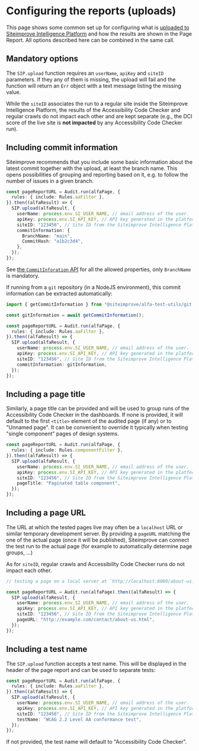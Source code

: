 # Configuring the reports (uploads)

This page shows some common set up for configuring what is [uploaded to Siteimprove Intelligence Platform](./basic.md#uploading-results-to-the-siteimprove-intelligence-platform) and how the results are shown in the Page Report. All options described here can be combined in the same call.

## Mandatory options

The `SIP.upload` function requires an `userName`, `apiKey` and `siteID` parameters. If they any of them is missing, the upload will fail and the function will return an `Err` object with a text message listing the missing value.

While the `siteID` associates the run to a regular site inside the Siteimprove Intelligence Platform, the results of the Accessibility Code Checker and regular crawls do not impact each other and are kept separate (e.g., the DCI score of the live site is **not impacted** by any Accessibility Code Checker run).

## Including commit information

Siteimprove recommends that you include some basic information about the latest commit together with the upload, at least the branch name. This opens possibilities of grouping and reporting based on it, e.g. to follow the number of issues in a given branch.

```typescript
const pageReportURL = Audit.run(alfaPage, {
  rules: { include: Rules.aaFilter },
}).then((alfaResult) => {
  SIP.upload(alfaResult, {
    userName: process.env.SI_USER_NAME, // email address of the user.
    apiKey: process.env.SI_API_KEY, // API key generated in the platform.
    siteID: "123456", // Site ID from the Siteimprove Intelligence Platform.
    commitInformation: {
      BranchName: "main",
      CommitHash: "a1b2c3d4",
    },
  });
});
```

See [the `CommitInforation` API](https://github.com/Siteimprove/alfa-integrations/blob/main/docs/api/alfa-test-utils.commitinformation.md) for all the allowed properties, only `BranchName` is mandatory.

If running from a `git` repository (in a NodeJS environment), this commit information can be extracted automatically:

```typescript
import { getCommitInformation } from "@siteimprove/alfa-test-utils/git.js";

const gitInformation = await getCommitInformation();

const pageReportURL = Audit.run(alfaPage, {
  rules: { include: Rules.aaFilter },
}).then((alfaResult) => {
  SIP.upload(alfaResult, {
    userName: process.env.SI_USER_NAME, // email address of the user.
    apiKey: process.env.SI_API_KEY, // API key generated in the platform.
    siteID: "123456", // Site ID from the Siteimprove Intelligence Platform.
    commitInformation: gitInformation,
  });
});
```

## Including a page title

Similarly, a page title can be provided and will be used to group runs of the Accessibility Code Checker in the dashboards. If none is provided, it will default to the first `<title>` element of the audited page (if any) or to "Unnamed page". It can be convenient to override it typically when testing "single component" pages of design systems.

```typescript
const pageReportURL = Audit.run(alfaPage, {
  rules: { include: Rules.componentFilter },
}).then((alfaResult) => {
  SIP.upload(alfaResult, {
    userName: process.env.SI_USER_NAME, // email address of the user.
    apiKey: process.env.SI_API_KEY, // API key generated in the platform.
    siteID: "123456", // Site ID from the Siteimprove Intelligence Platform.
    pageTitle: "Paginated table component",
  });
});
```

## Including a page URL

The URL at which the tested pages live may often be a `localhost` URL or similar temporary development server. By providing a `pageURL` matching the one of the actual page (once it will be published), Siteimprove can connect the test run to the actual page (for example to automatically determine page groups, …)

As for `siteID`, regular crawls and Accessibility Code Checker runs do not impact each other.

```typescript
// testing a page on a local server at `http://localhost:8080/about-us.html` from the `contact` repository.

const pageReportURL = Audit.run(alfaPage).then((alfaResult) => {
  SIP.upload(alfaResult, {
    userName: process.env.SI_USER_NAME, // email address of the user.
    apiKey: process.env.SI_API_KEY, // API key generated in the platform.
    siteID: "123456", // Site ID from the Siteimprove Intelligence Platform.
    pageURL: "http://example.com/contact/about-us.html",
  });
});
```

## Including a test name

The `SIP.upload` function accepts a test name. This will be displayed in the header of the page report and can be used to separate tests:

```typescript
const pageReportURL = Audit.run(alfaPage, {
  rules: { include: Rules.aaFilter },
}).then((alfaResult) => {
  SIP.upload(alfaResult, {
    userName: process.env.SI_USER_NAME, // email address of the user.
    apiKey: process.env.SI_API_KEY, // API key generated in the platform.
    siteID: "123456", // Site ID from the Siteimprove Intelligence Platform.
    testName: "WCAG 2.2 Level AA conformance test",
  });
});
```

If not provided, the test name will default to "Accessibility Code Checker".
